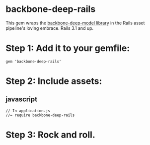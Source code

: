 # backbone-deep-rails

This gem wraps the [backbone-deep-model library](https://github.com/powmedia/backbone-deep-model) in the Rails asset pipeline's loving embrace.  Rails 3.1 and up.

# Step 1: Add it to your gemfile:

    gem 'backbone-deep-rails'

# Step 2: Include assets:

## javascript

    // In application.js
    //= require backbone-deep-rails


# Step 3: Rock and roll.
